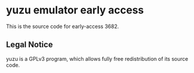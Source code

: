 yuzu emulator early access
=============

This is the source code for early-access 3682.

## Legal Notice

yuzu is a GPLv3 program, which allows fully free redistribution of its source code.